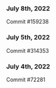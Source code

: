 ### July 8th, 2022

Commit #159238

### July 5th, 2022

Commit #314353


### July 4th, 2022

Commit #72281
